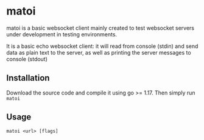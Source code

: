 
# matoi

matoi is a basic websocket client mainly created to test websocket servers under development in testing environments.

It is a basic echo websocket client: it will read from console (stdin) and send data as plain text to the server,
as well as printing the server messages to console (stdout)

## Installation

Download the source code and compile it using go >= 1.17. Then simply run `matoi`

## Usage

`matoi <url> [flags]`